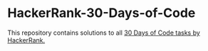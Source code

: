 # HackerRank-30-Days-of-Code
This repository contains solutions to all [30 Days of Code tasks by HackerRank.](https://www.hackerrank.com/domains/tutorials/30-days-of-code?filters%5Bstatus%5D%5B%5D=unsolved&badge_type=30-days-of-code)


